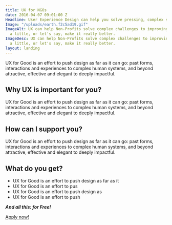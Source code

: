 ```yaml
---
title: UX for NGOs
date: 2016-04-07 09:01:00 Z
Headline: User Experience Design can help you solve pressing, complex social challenges.
Image: "/uploads/earth.f2c5ad19.gif"
ImageAlt: UX can help Non-Profits solve complex challenges to improving the world
  a little, or let's say, make it really better.
ImageDesc: UX can help Non-Profits solve complex challenges to improving the world
  a little, or let's say, make it really better.
layout: landing
---
```


UX for Good is an effort to push design as far as it can go: past forms, interactions and experiences to complex human systems, and beyond attractive, effective and elegant to deeply impactful.

## Why UX is important for you?
UX for Good is an effort to push design as far as it can go: past forms, interactions and experiences to complex human systems, and beyond attractive, effective and elegant to deeply impactful.

## How can I support you?
UX for Good is an effort to push design as far as it can go: past forms, interactions and experiences to complex human systems, and beyond attractive, effective and elegant to deeply impactful.

## What do you get?
- UX for Good is an effort to push design as far as it
- UX for Good is an effort to pus
- UX for Good is an effort to push design as
- UX for Good is an effort to push

***And all this: for Free!***

<a class="typeform-share link" href="https://niklasjordan.typeform.com/to/zM6L57" data-mode="2" target="_blank">Apply now!</a>
<script>(function(){var qs,js,q,s,d=document,gi=d.getElementById,ce=d.createElement,gt=d.getElementsByTagName,id='typef_orm',b='https://s3-eu-west-1.amazonaws.com/share.typeform.com/';if(!gi.call(d,id)){js=ce.call(d,'script');js.id=id;js.src=b+'share.js';q=gt.call(d,'script')[0];q.parentNode.insertBefore(js,q)}})()</script>